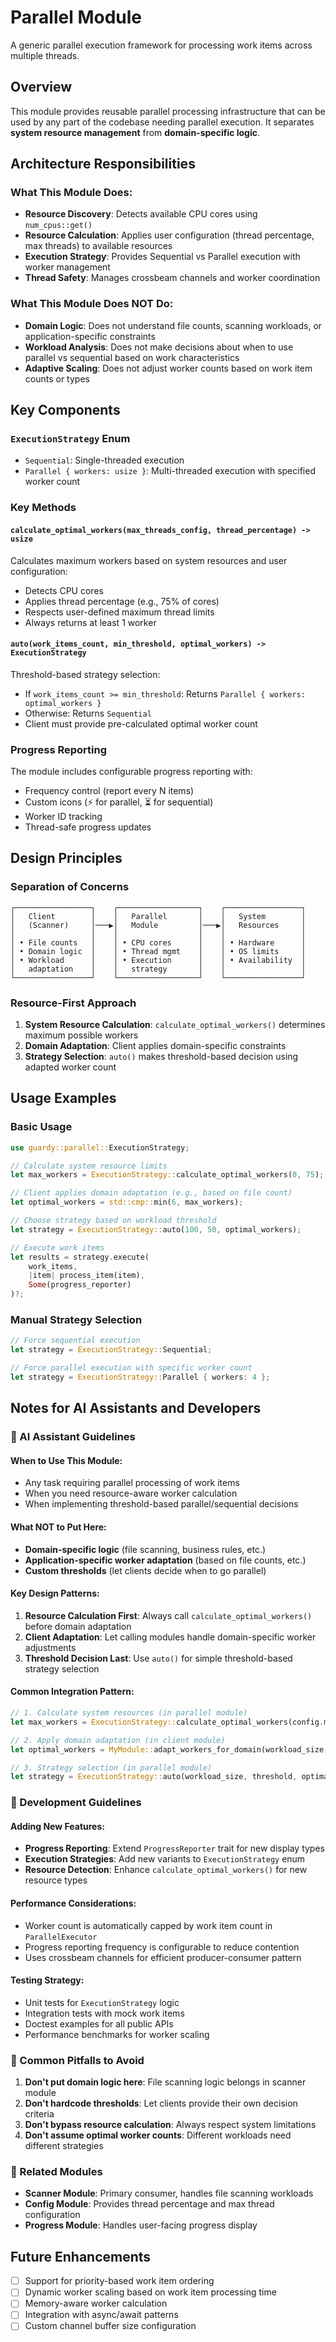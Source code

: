 # Parallel Module

A generic parallel execution framework for processing work items across multiple threads.

## Overview

This module provides reusable parallel processing infrastructure that can be used by any part of the codebase needing parallel execution. It separates **system resource management** from **domain-specific logic**.

## Architecture Responsibilities

### What This Module Does:
- **Resource Discovery**: Detects available CPU cores using `num_cpus::get()`
- **Resource Calculation**: Applies user configuration (thread percentage, max threads) to available resources
- **Execution Strategy**: Provides Sequential vs Parallel execution with worker management
- **Thread Safety**: Manages crossbeam channels and worker coordination

### What This Module Does NOT Do:
- **Domain Logic**: Does not understand file counts, scanning workloads, or application-specific constraints
- **Workload Analysis**: Does not make decisions about when to use parallel vs sequential based on work characteristics
- **Adaptive Scaling**: Does not adjust worker counts based on work item counts or types

## Key Components

### `ExecutionStrategy` Enum
- `Sequential`: Single-threaded execution
- `Parallel { workers: usize }`: Multi-threaded execution with specified worker count

### Key Methods

#### `calculate_optimal_workers(max_threads_config, thread_percentage) -> usize`
Calculates maximum workers based on system resources and user configuration:
- Detects CPU cores
- Applies thread percentage (e.g., 75% of cores)
- Respects user-defined maximum thread limits
- Always returns at least 1 worker

#### `auto(work_items_count, min_threshold, optimal_workers) -> ExecutionStrategy`
Threshold-based strategy selection:
- If `work_items_count >= min_threshold`: Returns `Parallel { workers: optimal_workers }`
- Otherwise: Returns `Sequential`
- Client must provide pre-calculated optimal worker count

### Progress Reporting
The module includes configurable progress reporting with:
- Frequency control (report every N items)
- Custom icons (⚡ for parallel, ⏳ for sequential)
- Worker ID tracking
- Thread-safe progress updates

## Design Principles

### Separation of Concerns
```text
┌─────────────────┐    ┌──────────────────┐    ┌─────────────────┐
│   Client        │    │   Parallel       │    │   System        │
│   (Scanner)     │───▶│   Module         │───▶│   Resources     │
│                 │    │                  │    │                 │
│ • File counts   │    │ • CPU cores      │    │ • Hardware      │
│ • Domain logic  │    │ • Thread mgmt    │    │ • OS limits     │
│ • Workload      │    │ • Execution      │    │ • Availability  │
│   adaptation    │    │   strategy       │    │                 │
└─────────────────┘    └──────────────────┘    └─────────────────┘
```

### Resource-First Approach
1. **System Resource Calculation**: `calculate_optimal_workers()` determines maximum possible workers
2. **Domain Adaptation**: Client applies domain-specific constraints
3. **Strategy Selection**: `auto()` makes threshold-based decision using adapted worker count

## Usage Examples

### Basic Usage
```rust
use guardy::parallel::ExecutionStrategy;

// Calculate system resource limits
let max_workers = ExecutionStrategy::calculate_optimal_workers(0, 75);

// Client applies domain adaptation (e.g., based on file count)
let optimal_workers = std::cmp::min(6, max_workers);

// Choose strategy based on workload threshold
let strategy = ExecutionStrategy::auto(100, 50, optimal_workers);

// Execute work items
let results = strategy.execute(
    work_items,
    |item| process_item(item),
    Some(progress_reporter)
)?;
```

### Manual Strategy Selection
```rust
// Force sequential execution
let strategy = ExecutionStrategy::Sequential;

// Force parallel execution with specific worker count
let strategy = ExecutionStrategy::Parallel { workers: 4 };
```

## Notes for AI Assistants and Developers

### 🤖 AI Assistant Guidelines

#### When to Use This Module:
- Any task requiring parallel processing of work items
- When you need resource-aware worker calculation
- When implementing threshold-based parallel/sequential decisions

#### What NOT to Put Here:
- **Domain-specific logic** (file scanning, business rules, etc.)
- **Application-specific worker adaptation** (based on file counts, etc.)
- **Custom thresholds** (let clients decide when to go parallel)

#### Key Design Patterns:
1. **Resource Calculation First**: Always call `calculate_optimal_workers()` before domain adaptation
2. **Client Adaptation**: Let calling modules handle domain-specific worker adjustments
3. **Threshold Decision Last**: Use `auto()` for simple threshold-based strategy selection

#### Common Integration Pattern:
```rust
// 1. Calculate system resources (in parallel module)
let max_workers = ExecutionStrategy::calculate_optimal_workers(config.max_threads, config.thread_percentage);

// 2. Apply domain adaptation (in client module)  
let optimal_workers = MyModule::adapt_workers_for_domain(workload_size, max_workers);

// 3. Strategy selection (in parallel module)
let strategy = ExecutionStrategy::auto(workload_size, threshold, optimal_workers);
```

### 🔧 Development Guidelines

#### Adding New Features:
- **Progress Reporting**: Extend `ProgressReporter` trait for new display types
- **Execution Strategies**: Add new variants to `ExecutionStrategy` enum
- **Resource Detection**: Enhance `calculate_optimal_workers()` for new resource types

#### Performance Considerations:
- Worker count is automatically capped by work item count in `ParallelExecutor`
- Progress reporting frequency is configurable to reduce contention
- Uses crossbeam channels for efficient producer-consumer pattern

#### Testing Strategy:
- Unit tests for `ExecutionStrategy` logic
- Integration tests with mock work items
- Doctest examples for all public APIs
- Performance benchmarks for worker scaling

### 🚨 Common Pitfalls to Avoid

1. **Don't put domain logic here**: File scanning logic belongs in scanner module
2. **Don't hardcode thresholds**: Let clients provide their own decision criteria
3. **Don't bypass resource calculation**: Always respect system limitations
4. **Don't assume optimal worker counts**: Different workloads need different strategies

### 🔄 Related Modules

- **Scanner Module**: Primary consumer, handles file scanning workloads
- **Config Module**: Provides thread percentage and max thread configuration
- **Progress Module**: Handles user-facing progress display

## Future Enhancements

- [ ] Support for priority-based work item ordering
- [ ] Dynamic worker scaling based on work item processing time
- [ ] Memory-aware worker calculation
- [ ] Integration with async/await patterns
- [ ] Custom channel buffer size configuration